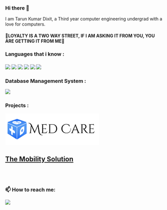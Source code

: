 ### Hi there 👋
I am Tarun Kumar Dixit, a Third year computer engineering undergrad with a love for computers. 
 <h4> 💬LOYALTY IS A TWO WAY STREET, IF I AM ASKING IT FROM YOU, YOU ARE GETTING IT FROM ME💬 </h4>

 <h3>Languages that i know : <h3>
  <img src="https://cdn.jsdelivr.net/npm/programming-languages-logos@0.0.3/src/cpp/cpp.png" height="100" margin="10">
  <img src="https://cdn.jsdelivr.net/npm/programming-languages-logos@0.0.3/src/php/php.png" height="100">
  <img src="https://cdn.jsdelivr.net/npm/programming-languages-logos@0.0.3/src/html/html.png" height="100">
  <img src="https://cdn.jsdelivr.net/npm/programming-languages-logos@0.0.3/src/c/c.png" height="100">
  <img src="https://img.icons8.com/all/500/react-native.png" height="100">
  <img src="https://upload.wikimedia.org/wikipedia/commons/thumb/c/c3/Python-logo-notext.svg/1200px-Python-logo-notext.svg.png" height="100">

<h3>Database Management System : </h3>
  <img src="https://download.logo.wine/logo/MySQL/MySQL-Logo.wine.png" height="100" widht="100">
<h3>Projects :</h3>
<a href="https://github.com/tarun-sharma03/healthCard"><img src="https://github.com/HAC-2020/Johnnie-Coder/blob/master/assets/img/logo/logo.png" height="100"> </a>
<h2><a href="https://themobilitysolution.in/">The Mobility Solution</a></h2>
<br>
<br>
<h3> 📫 How to reach me:</h3>

<div class="row">
  <div class="column">
<a href="https://www.linkedin.com/in/tarun-kumar-dixit-751974170/"><img src="https://imageog.flaticon.com/icons/png/512/174/174857.png?size=1200x630f&pad=10,10,10,10&ext=png&bg=FFFFFFFF" height="50">
    </a>
  </div>
  
  </div>
<!--
**tarun-sharma03/tarun-sharma03** is a ✨ _special_ ✨ repository because its `README.md` (this file) appears on your GitHub profile.

Here are some ideas to get you started:

- 🔭 I’m currently working on ...
- 🌱 I’m currently learning ...
- 👯 I’m looking to collaborate on ...
- 🤔 I’m looking for help with ...
- 💬 Ask me about ...
- 📫 How to reach me: ...
- 😄 Pronouns: ...
- ⚡ Fun fact: ...
-->
